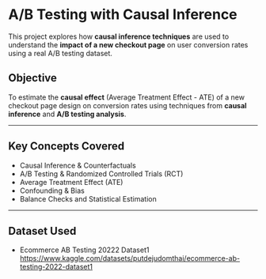 # A/B Testing with Causal Inference

This project explores how **causal inference techniques** are used to understand the **impact of a new checkout page** on user conversion rates using a real A/B testing dataset.

## Objective

To estimate the **causal effect** (Average Treatment Effect - ATE) of a new checkout page design on conversion rates using techniques from **causal inference** and **A/B testing analysis**.

---

##  Key Concepts Covered

- Causal Inference & Counterfactuals
- A/B Testing & Randomized Controlled Trials (RCT)
- Average Treatment Effect (ATE)
- Confounding & Bias
- Balance Checks and Statistical Estimation

---

## Dataset Used

- Ecommerce AB Testing 20222 Dataset1
  https://www.kaggle.com/datasets/putdejudomthai/ecommerce-ab-testing-2022-dataset1
